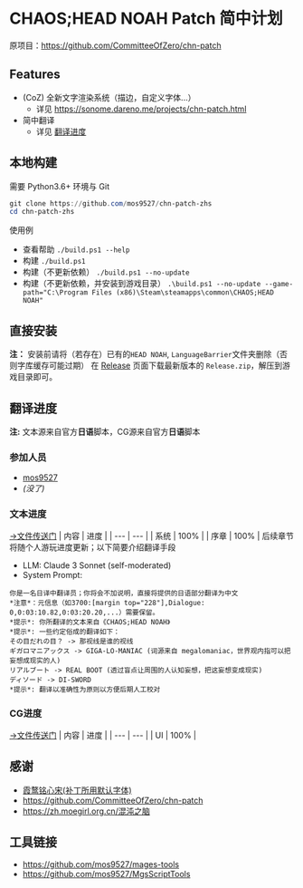# CHAOS;HEAD NOAH Patch 简中计划
原项目：https://github.com/CommitteeOfZero/chn-patch

## Features
- (CoZ) 全新文字渲染系统（描边，自定义字体...）
    - 详见 https://sonome.dareno.me/projects/chn-patch.html
- 简中翻译
    - 详见 [翻译进度](#翻译进度)

## 本地构建
需要 Python3.6+ 环境与 Git
```powershell
git clone https://github.com/mos9527/chn-patch-zhs
cd chn-patch-zhs
```
使用例
- 查看帮助
`./build.ps1 --help`
- 构建
`./build.ps1`
- 构建（不更新依赖）
`./build.ps1 --no-update`
- 构建（不更新依赖，并安装到游戏目录）
`.\build.ps1 --no-update --game-path="C:\Program Files (x86)\Steam\steamapps\common\CHAOS;HEAD NOAH"`

## 直接安装
**注：** 安装前请将（若存在）已有的`HEAD NOAH`, `LanguageBarrier`文件夹删除（否则字库缓存可能过期）
在 [Release](https://github.com/mos9527/chn-patch-zhs/releases) 页面下载最新版本的 `Release.zip`，解压到游戏目录即可。

## 翻译进度
**注:** 文本源来自官方**日语**脚本，CG源来自官方**日语**脚本

### 参加人员
- [mos9527](https://github.com/mos9527)
- *(没了)*

### 文本进度
[→文件传送门](https://github.com/mos9527/chn-patch-zhs/tree/master/scripts/mes01)
| 内容 | 进度 | 
| --- | --- |
| 系统 | 100% | 
| 序章 | 100% | 
后续章节将随个人游玩进度更新；以下简要介绍翻译手段
- LLM: Claude 3 Sonnet (self-moderated)
- System Prompt:
```
你是一名日译中翻译员；你将会不加说明，直接将提供的日语部分翻译为中文
*注意*：元信息（如3700:[margin top="228"],Dialogue: 0,0:03:10.82,0:03:20.20,...）需要保留。
*提示*: 你所翻译的文本来自《CHAOS;HEAD NOAH》
*提示*: 一些约定俗成的翻译如下：
その目だれの目？ -> 那视线是谁的视线
ギガロマニアックス -> GIGA-LO-MANIAC (词源来自 megalomaniac，世界观内指可以把妄想成现实的人)
リアルブート -> REAL BOOT (透过盲点让周围的人认知妄想，把这妄想变成现实)
ディソード -> DI-SWORD
*提示*: 翻译以准确性为原则以方便后期人工校对
```
### CG进度
[→文件传送门](https://github.com/mos9527/chn-patch-zhs/tree/master/data/c0data)
| 内容 | 进度 |
| --- | --- |
| UI | 100% |


## 感谢
- [霞鹜铭心宋(补丁所用默认字体)](https://github.com/lxgw/LxgwHeartSerif)
- https://github.com/CommitteeOfZero/chn-patch
- https://zh.moegirl.org.cn/混沌之脑

## 工具链接
- https://github.com/mos9527/mages-tools
- https://github.com/mos9527/MgsScriptTools
